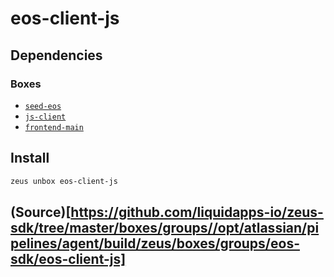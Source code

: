 
eos-client-js 
====================




## Dependencies
### Boxes
* [`seed-eos`](seed-eos.md)
* [`js-client`](js-client.md)
* [`frontend-main`](frontend-main.md)




## Install
```bash
zeus unbox eos-client-js
```







## (Source)[https://github.com/liquidapps-io/zeus-sdk/tree/master/boxes/groups//opt/atlassian/pipelines/agent/build/zeus/boxes/groups/eos-sdk/eos-client-js]
